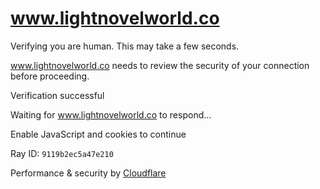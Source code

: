 # www.lightnovelworld.co

Verifying you are human. This may take a few seconds.

www.lightnovelworld.co needs to review the security of your connection before
proceeding.

Verification successful

Waiting for www.lightnovelworld.co to respond...

Enable JavaScript and cookies to continue

Ray ID: `9119b2ec5a47e210`

Performance & security by
[Cloudflare](https://www.cloudflare.com?utm_source=challenge&utm_campaign=m)

